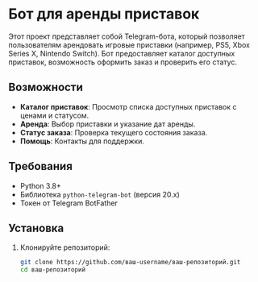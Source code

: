 # Бот для аренды приставок

Этот проект представляет собой Telegram-бота, который позволяет пользователям арендовать игровые приставки (например, PS5, Xbox Series X, Nintendo Switch). Бот предоставляет каталог доступных приставок, возможность оформить заказ и проверить его статус.

## Возможности
- **Каталог приставок**: Просмотр списка доступных приставок с ценами и статусом.
- **Аренда**: Выбор приставки и указание дат аренды.
- **Статус заказа**: Проверка текущего состояния заказа.
- **Помощь**: Контакты для поддержки.

## Требования
- Python 3.8+
- Библиотека `python-telegram-bot` (версия 20.x)
- Токен от Telegram BotFather

## Установка
1. Клонируйте репозиторий:
   ```bash
   git clone https://github.com/ваш-username/ваш-репозиторий.git
   cd ваш-репозиторий
